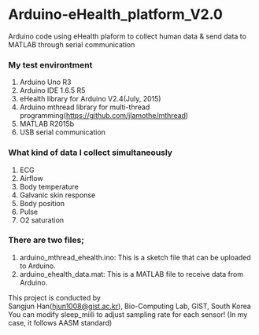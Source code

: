 # Arduino-eHealth_platform_V2.0
Arduino code using eHealth plaform to collect human data &amp; send data to MATLAB through serial communication

### My test environtment
1) Arduino Uno R3<br />
2) Arduino IDE 1.6.5 R5<br />
3) eHealth library for Arduino V2.4(July, 2015)<br />
4) Arduino mthread library for multi-thread programming(https://github.com/jlamothe/mthread)<br />
5) MATLAB R2015b<br />
6) USB serial communication<br />

### What kind of data I collect simultaneously
1) ECG<br />
2) Airflow<br />
3) Body temperature<br />
4) Galvanic skin response<br />
5) Body position<br />
6) Pulse<br />
7) O2 saturation<br />

### There are two files;
1) arduino_mthread_ehealth.ino: This is a sketch file that can be uploaded to Arduino.<br />
2) arduino_ehealth_data.mat: This is a MATLAB file to receive data from Arduino.<br />

This project is conducted by<br />
Sangjun Han(hjun1008@gist.ac.kr), Bio-Computing Lab, GIST, South Korea<br />
You can modify sleep_miili to adjust sampling rate for each sensor! (In my case, it follows AASM standard)<br />
